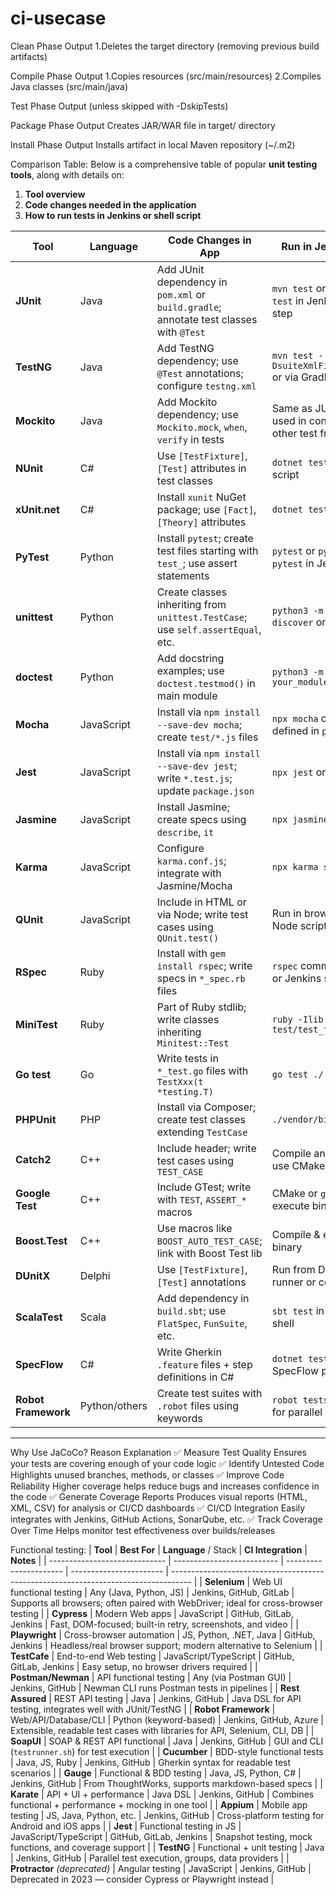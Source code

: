 # ci-usecase
Clean Phase Output
1.Deletes the target directory (removing previous build artifacts)

Compile Phase Output
1.Copies resources (src/main/resources)
2.Compiles Java classes (src/main/java)

Test Phase Output (unless skipped with -DskipTests)

Package Phase Output
Creates JAR/WAR file in target/ directory

Install Phase Output
Installs artifact in local Maven repository (~/.m2)

Comparison Table:
Below is a comprehensive table of popular **unit testing tools**, along with details on:

1. **Tool overview**
2. **Code changes needed in the application**
3. **How to run tests in Jenkins or shell script**

| **Tool**            | **Language**  | **Code Changes in App**                                                                 | **Run in Jenkins/Script**                                            |
| ------------------- | ------------- | --------------------------------------------------------------------------------------- | -------------------------------------------------------------------- |
| **JUnit**           | Java          | Add JUnit dependency in `pom.xml` or `build.gradle`; annotate test classes with `@Test` | `mvn test` or `./gradlew test` in Jenkins pipeline step              |
| **TestNG**          | Java          | Add TestNG dependency; use `@Test` annotations; configure `testng.xml`                  | `mvn test -DsuiteXmlFile=testng.xml` or via Gradle/Ant               |
| **Mockito**         | Java          | Add Mockito dependency; use `Mockito.mock`, `when`, `verify` in tests                   | Same as JUnit/TestNG; used in conjunction with other test frameworks |
| **NUnit**           | C#            | Use `[TestFixture]`, `[Test]` attributes in test classes                                | `dotnet test` in Jenkins or script                                   |
| **xUnit.net**       | C#            | Install `xunit` NuGet package; use `[Fact]`, `[Theory]` attributes                      | `dotnet test`                                                        |
| **PyTest**          | Python        | Install `pytest`; create test files starting with `test_`; use assert statements        | `pytest` or `python3 -m pytest` in Jenkins or shell                  |
| **unittest**        | Python        | Create classes inheriting from `unittest.TestCase`; use `self.assertEqual`, etc.        | `python3 -m unittest discover` or `pytest`                           |
| **doctest**         | Python        | Add docstring examples; use `doctest.testmod()` in main module                          | `python3 -m doctest your_module.py`                                  |
| **Mocha**           | JavaScript    | Install via `npm install --save-dev mocha`; create `test/*.js` files                    | `npx mocha` or `npm test` (if defined in `package.json`)             |
| **Jest**            | JavaScript    | Install via `npm install --save-dev jest`; write `*.test.js`; update `package.json`     | `npx jest` or `npm test`                                             |
| **Jasmine**         | JavaScript    | Install Jasmine; create specs using `describe`, `it`                                    | `npx jasmine`                                                        |
| **Karma**           | JavaScript    | Configure `karma.conf.js`; integrate with Jasmine/Mocha                                 | `npx karma start`                                                    |
| **QUnit**           | JavaScript    | Include in HTML or via Node; write test cases using `QUnit.test()`                      | Run in browser or via Node script                                    |
| **RSpec**           | Ruby          | Install with `gem install rspec`; write specs in `*_spec.rb` files                      | `rspec` command in script or Jenkins step                            |
| **MiniTest**        | Ruby          | Part of Ruby stdlib; write classes inheriting `Minitest::Test`                          | `ruby -Ilib:test test/test_file.rb`                                  |
| **Go test**         | Go            | Write tests in `*_test.go` files with `TestXxx(t *testing.T)`                           | `go test ./...`                                                      |
| **PHPUnit**         | PHP           | Install via Composer; create test classes extending `TestCase`                          | `./vendor/bin/phpunit`                                               |
| **Catch2**          | C++           | Include header; write test cases using `TEST_CASE`                                      | Compile and run binary; use CMake to automate                        |
| **Google Test**     | C++           | Include GTest; write with `TEST`, `ASSERT_*` macros                                     | CMake or `g++` compile + execute binary                              |
| **Boost.Test**      | C++           | Use macros like `BOOST_AUTO_TEST_CASE`; link with Boost Test lib                        | Compile & execute test binary                                        |
| **DUnitX**          | Delphi        | Use `[TestFixture]`, `[Test]` annotations                                               | Run from Delphi test runner or command-line                          |
| **ScalaTest**       | Scala         | Add dependency in `build.sbt`; use `FlatSpec`, `FunSuite`, etc.                         | `sbt test` in Jenkins or shell                                       |
| **SpecFlow**        | C#            | Write Gherkin `.feature` files + step definitions in C#                                 | `dotnet test` (requires SpecFlow plugins)                            |
| **Robot Framework** | Python/others | Create test suites with `.robot` files using keywords                                   | `robot tests/` or use `pabot` for parallel testing                   |

---
Why Use JaCoCo?
Reason	Explanation
✅ Measure Test Quality	Ensures your tests are covering enough of your code logic
✅ Identify Untested Code	Highlights unused branches, methods, or classes
✅ Improve Code Reliability	Higher coverage helps reduce bugs and increases confidence in the code
✅ Generate Coverage Reports	Produces visual reports (HTML, XML, CSV) for analysis or CI/CD dashboards
✅ CI/CD Integration	Easily integrates with Jenkins, GitHub Actions, SonarQube, etc.
✅ Track Coverage Over Time	Helps monitor test effectiveness over builds/releases

Functional testing:
| **Tool**                      | **Best For**               | **Language** / Stack   | **CI Integration**      | **Notes**                                                                           |
| ----------------------------- | -------------------------- | ---------------------- | ----------------------- | ----------------------------------------------------------------------------------- |
| **Selenium**                  | Web UI functional testing  | Any (Java, Python, JS) | Jenkins, GitHub, GitLab | Supports all browsers; often paired with WebDriver; ideal for cross-browser testing |
| **Cypress**                   | Modern Web apps            | JavaScript             | GitHub, GitLab, Jenkins | Fast, DOM-focused; built-in retry, screenshots, and video                           |
| **Playwright**                | Cross-browser automation   | JS, Python, .NET, Java | GitHub, Jenkins         | Headless/real browser support; modern alternative to Selenium                       |
| **TestCafe**                  | End-to-end Web testing     | JavaScript/TypeScript  | GitHub, GitLab, Jenkins | Easy setup, no browser drivers required                                             |
| **Postman/Newman**            | API functional testing     | Any (via Postman GUI)  | Jenkins, GitHub         | Newman CLI runs Postman tests in pipelines                                          |
| **Rest Assured**              | REST API testing           | Java                   | Jenkins, GitHub         | Java DSL for API testing, integrates well with JUnit/TestNG                         |
| **Robot Framework**           | Web/API/Database/CLI       | Python (keyword-based) | Jenkins, GitHub, Azure  | Extensible, readable test cases with libraries for API, Selenium, CLI, DB           |
| **SoapUI**                    | SOAP & REST API functional | Java                   | Jenkins, GitHub         | GUI and CLI (`testrunner.sh`) for test execution                                    |
| **Cucumber**                  | BDD-style functional tests | Java, JS, Ruby         | Jenkins, GitHub         | Gherkin syntax for readable test scenarios                                          |
| **Gauge**                     | Functional & BDD testing   | Java, JS, Python, C#   | Jenkins, GitHub         | From ThoughtWorks, supports markdown-based specs                                    |
| **Karate**                    | API + UI + performance     | Java DSL               | Jenkins, GitHub         | Combines functional + performance + mocking in one tool                             |
| **Appium**                    | Mobile app testing         | JS, Java, Python, etc. | Jenkins, GitHub         | Cross-platform testing for Android and iOS apps                                     |
| **Jest**                      | Functional testing in JS   | JavaScript/TypeScript  | GitHub, GitLab, Jenkins | Snapshot testing, mock functions, and coverage support                              |
| **TestNG**                    | Functional + unit testing  | Java                   | Jenkins, GitHub         | Parallel test execution, groups, data providers                                     |
| **Protractor** *(deprecated)* | Angular testing            | JavaScript             | Jenkins, GitHub         | Deprecated in 2023 — consider Cypress or Playwright instead                         |

